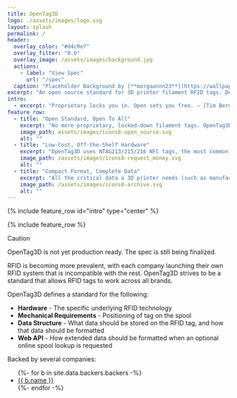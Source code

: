 ```yaml
---
title: OpenTag3D
logo: ./assets/images/logo.svg
layout: splash
permalink: /
header:
  overlay_color: "#d4c0e7"
  overlay_filter: "0.6"
  overlay_image: /assets/images/background.jpg
  actions:
    - label: "View Spec"
      url: "/spec"
  caption: "Placeholder Background by [**morgaannn23**](https://wallpapercave.com/w/wp6945227)"
excerpt: "An open source standard for 3D printer filament RFID tags. Designed for compatibility between printers, filament manufacturers, and accessories, implementation is simple and low-cost."
intro:
  - excerpt: "Proprietary locks you in. Open sets you free. — [Tim Berners-Lee](https://www.w3.org/People/Berners-Lee/)"
feature_row:
  - title: "Open Standard, Open To All"
    excerpt: "No more proprietary, locked-down filament tags. OpenTag3D works across 3D printer brands, filament makers, accessories, and hobbyist projects. The memory map is openly documented, with no encryption or vendor lock-in, so anyone, from major manufacturers to individual makers, can build, read, and write compatible tags."
    image_path: assets/images/icons8-open_source.svg
    alt: ""
  - title: "Low-Cost, Off-the-Shelf Hardware"
    excerpt: "OpenTag3D uses NTAG213/215/216 NFC tags, the most common and affordable NFC tags on the market. These tags are readable and writable by smartphones, compatible with most off-the-shelf RFID/NFC readers (including low-cost PN532 modules), and require no proprietary hardware."
    image_path: /assets/images/icons8-request_money.svg
    alt: ""
  - title: "Compact Format, Complete Data"
    excerpt: "All the critical data a 3D printer needs (such as manufacturer, material, color, print settings, and more) fits neatly within 144 bytes on an NTAG213. For manufacturers who want to include additional details like serial numbers, production data, or extended specifications, the NTAG215 and NTAG216 provide ample extra space without changing compatibility."
    image_path: /assets/images/icons8-archive.svg
    alt: ""
---
```


{% include feature_row id="intro" type="center" %}

{% include feature_row %}

> [!CAUTION]
> OpenTag3D is not yet production ready. The spec is still being finalized.

RFID is becoming more prevalent, with each company launching their own RFID system that is incompatible with the rest. OpenTag3D strives to be a standard that allows RFID tags to work across all brands.

OpenTag3D defines a standard for the following:

- **Hardware** - The specific underlying RFID technology
- **Mechanical Requirements** - Positioning of tag on the spool
- **Data Structure** - What data should be stored on the RFID tag, and how that data should be formatted
- **Web API** - How extended data should be formatted when an optional online spool lookup is requested

Backed by several companies:

<!-- prettier-ignore-start -->

<ul>
  {%- for b in site.data.backers.backers -%}
    <li><a href="{{ b.url }}">{{ b.name }}</a></li>
  {%- endfor -%}
</ul>

<!-- prettier-ignore-end -->
